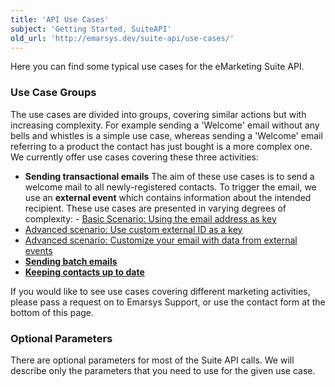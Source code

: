 ```yaml
---
title: 'API Use Cases'
subject: 'Getting Started, SuiteAPI'
old_url: 'http://emarsys.dev/suite-api/use-cases/'
---
```


Here you can find some typical use cases for the eMarketing Suite API.

### <span class="mw-headline" id="Use_Case_Groups">Use Case Groups<a name="bs-ue-jumpmark-fc64cc202f319d7945a7f204b4949994"></a></span>

 The use cases are divided into groups, covering similar actions but with increasing complexity. For example sending a 'Welcome' email without any bells and whistles is a simple use case, whereas sending a 'Welcome' email referring to a product the contact has just bought is a more complex one. We currently offer use cases covering these three activities:

- **Sending transactional emails** The aim of these use cases is to send a welcome mail to all newly-registered contacts. To trigger the email, we use an **external event** which contains information about the intended recipient. These use cases are presented in varying degrees of complexity: - [Basic Scenario: Using the email address as key](/Getting%20Started/email-address-key.md "API Use Case 1: Using the email address as key")
- [Advanced scenario: Use custom external ID as a key](/Getting%20Started/custom-external-id.md "API Use Case 2: Using a custom external ID as key")
- [Advanced scenario: Customize your email with data from external events](/Getting%20Started/customize-emails.md "API Use Case 3: Customizing your email with data from external events")
- **[Sending batch emails](/Getting%20Started/batch-emails.md "API Use Case 4: Sending batch emails")**
- **[Keeping contacts up to date](/Getting%20Started/update-contacts.md "API Use Case 5: Keeping contacts up to date")**

 If you would like to see use cases covering different marketing activities, please pass a request on to Emarsys Support, or use the contact form at the bottom of this page.

### <span class="mw-headline" id="Optional_Parameters">Optional Parameters<a name="bs-ue-jumpmark-2a46168bbae965d4d5b83b127bd669c3"></a></span>

 There are optional parameters for most of the Suite API calls. We will describe only the parameters that you need to use for the given use case.